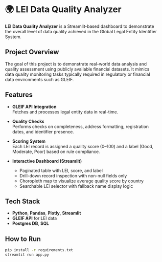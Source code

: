 # 🌍 LEI Data Quality Analyzer

**LEI Data Quality Analyzer** is a Streamlit-based dashboard to demonstrate the overall level of data quality achieved in the Global Legal Entity Identifier System.


## Project Overview

The goal of this project is to demonstrate real-world data analysis and quality assessment using publicly available financial datasets. It mimics data quality monitoring tasks typically required in regulatory or financial data environments such as GLEIF.


## Features

- **GLEIF API Integration**  
  Fetches and processes legal entity data in real-time.

- **Quality Checks**  
  Performs checks on completeness, address formatting, registration dates, and identifier presence.

- **Scoring System**  
  Each LEI record is assigned a quality score (0–100) and a label (Good, Moderate, Poor) based on rule compliance.

- **Interactive Dashboard (Streamlit)**  
  - Paginated table with LEI, score, and label
  - Drill-down record inspection with non-null fields only
  - Choropleth map to visualize average quality score by country
  - Searchable LEI selector with fallback name display logic


## Tech Stack

- **Python**, **Pandas**, **Plotly**, **Streamlit**
- **GLEIF API** for LEI data
- **Postgres DB**, **SQL**


## How to Run

   ```bash
   pip install -r requirements.txt
   streamlit run app.py
